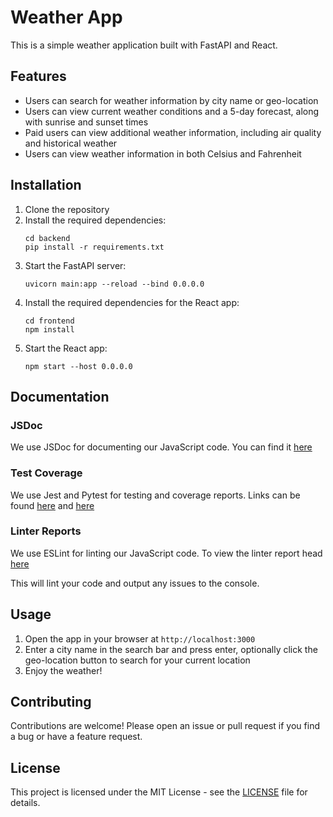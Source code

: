 # Weather App

This is a simple weather application built with FastAPI and React.

## Features

- Users can search for weather information by city name or geo-location
- Users can view current weather conditions and a 5-day forecast, along with sunrise and sunset times
- Paid users can view additional weather information, including air quality and historical weather
- Users can view weather information in both Celsius and Fahrenheit

## Installation

1. Clone the repository
2. Install the required dependencies:
   ```
   cd backend
   pip install -r requirements.txt
   ```
3. Start the FastAPI server:
   ```
   uvicorn main:app --reload --bind 0.0.0.0
   ```
4. Install the required dependencies for the React app:
   ```
   cd frontend
   npm install
   ```
5. Start the React app:
   ```
   npm start --host 0.0.0.0
   ```

## Documentation

### JSDoc

We use JSDoc for documenting our JavaScript code. You can find it [here](https://ddomin212.github.io/fullstack-weather/frontend/out/index.html)

### Test Coverage

We use Jest and Pytest for testing and coverage reports. Links can be found [here](https://ddomin212.github.io/fullstack-weather/backend/cov) and [here](https://ddomin212.github.io/fullstack-weather/frontend/coverage/lcov-report/index.html)

### Linter Reports

We use ESLint for linting our JavaScript code. To view the linter report head [here](https://ddomin212.github.io/fullstack-weather/frontend/report.html)

This will lint your code and output any issues to the console.

## Usage

1. Open the app in your browser at `http://localhost:3000`
2. Enter a city name in the search bar and press enter, optionally click the geo-location button to search for your current location
3. Enjoy the weather!

## Contributing

Contributions are welcome! Please open an issue or pull request if you find a bug or have a feature request.

## License

This project is licensed under the MIT License - see the [LICENSE](./LICENSE.md) file for details.
